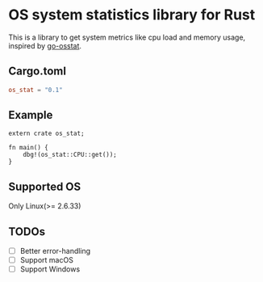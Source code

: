 # OS system statistics library for Rust
This is a library to get system metrics like cpu load and memory usage, inspired by [go-osstat](https://github.com/mackerelio/go-osstat).

## Cargo.toml
```toml
os_stat = "0.1"
```

## Example
```
extern crate os_stat;

fn main() {
    dbg!(os_stat::CPU::get());
}
```

## Supported OS
Only Linux(>= 2.6.33)

## TODOs
- [ ] Better error-handling
- [ ] Support macOS
- [ ] Support Windows
